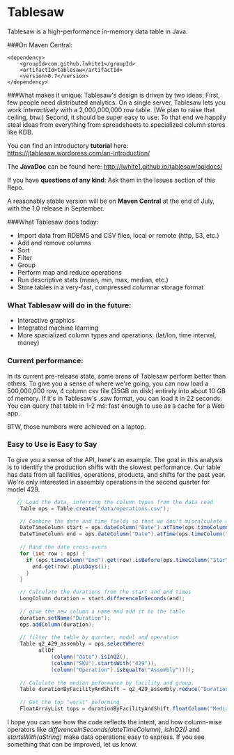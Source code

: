 Tablesaw
=======
   
Tablesaw is a high-performance in-memory data table in Java. 

###On Maven Central:

    <dependency>
        <groupId>com.github.lwhite1</groupId>
        <artifactId>tablesaw</artifactId>
        <version>0.7</version>
    </dependency>

###What makes it unique:
Tablesaw's design is driven by two ideas: 
First, few people need distributed analytics. On a single server, Tablesaw lets you work _interactively_ with a 2,000,000,000 row table. (We plan to raise that ceiling, btw.)
Second, it should be super easy to use: To that end we happily steal ideas from everything from spreadsheets to specialized column stores like KDB.

You can find an introductory __tutorial__ here: https://jtablesaw.wordpress.com/an-introduction/

The __JavaDoc__ can be found here: http://lwhite1.github.io/tablesaw/apidocs/

If you have __questions of any kind__: Ask them in the Issues section of this Repo.
 
A reasonably stable version will be on __Maven Central__ at the end of July, with the 1.0 release in September.  

###What Tablesaw does today: 
* Import data from RDBMS and CSV files, local or remote (http, S3, etc.)
* Add and remove columns
* Sort 
* Filter
* Group
* Perform map and reduce operations
* Run descriptive stats (mean, min, max, median, etc.)
* Store tables in a very-fast, compressed columnar storage format

### What Tablesaw will do in the future:
* Interactive graphics
* Integrated machine learning
* More specialized column types and operations: (lat/lon, time interval, money)

### Current performance:
In its current pre-release state, some areas of Tablesaw perform better than others. To give you a sense of where we're going, you can now load a 500,000,000 row, 4 column csv file (35GB on disk) entirely into about 10 GB of memory. If it's in Tablesaw's .saw format, you can load it in 22 seconds. You can query that table in 1-2 ms: fast enough to use as a cache for a Web app.

BTW, those numbers were achieved on a laptop.

### Easy to Use is Easy to Say
To give you a sense of the API, here's an example. The goal in this analysis is to identify the production shifts with the slowest performance. Our table has data from all facilities, operations, products, and shifts for the past year. We're only interested in assembly operations in the second quarter for model 429.

```java
   // Load the data, inferring the column types from the data read
    Table ops = Table.create("data/operations.csv");

    // Combine the date and time fields so that we don't miscalculate on jobs that cross date bounderies
    DateTimeColumn start = ops.dateColumn("Date").atTime(ops.timeColumn("Start"));
    DateTimeColumn end = ops.dateColumn("Date").atTime(ops.timeColumn("End"));
    
    // Hand the date cross-overs
    for (int row : ops) {
      if (ops.timeColumn("End").get(row).isBefore(ops.timeColumn("Start").get(row))) {
        end.get(row).plusDays(1);
      }
    }

    // Calculate the durations from the start and end times
    LongColumn duration = start.differenceInSeconds(end);
    
    // give the new column a name and add it to the table
    duration.setName("Duration");
    ops.addColumn(duration);
    
    // filter the table by quarter, model and operation
    Table q2_429_assembly = ops.selectWhere(
          allOf
              (column("date").isInQ2(),
              (column("SKU").startsWith("429")),
              (column("Operation").isEqualTo("Assembly"))));
   
    // Calulate the median peformance by facility and group.
    Table durationByFacilityAndShift = q2_429_assembly.reduce("Duration", median, "Facility", "Shift");
    
    // Get the top "worst" peforming 
    FloatArrayList tops = durationByFacilityAndShift.floatColumn("Median").top(5);

```
I hope you can see how the code reflects the intent, and how column-wise operators like _differenceInSeconds(dateTimeColumn)_, _isInQ2()_ and  _startsWith(aString)_ make data operations easy to express. If you see something that can be improved, let us know.

